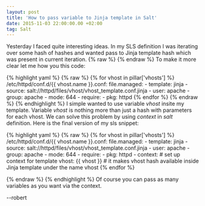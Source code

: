 ```yaml
---
layout: post
title: 'How to pass variable to Jinja template in Salt'
date: 2015-11-03 22:00:00.00 +02:00
tag: Salt
---
```

Yesterday I faced quite interesting ideas.
In my SLS definition I was iterating over some hash of hashes and wanted pass to Jinja template 
hash which was present in current iteration. {% raw %}&nbsp;{% endraw %}
To make it more clear let me how you this code:

{% highlight yaml %}
{% raw %}
{% for vhost in pillar['vhosts'] %}
/etc/httpd/conf.d/{{ vhost.name }}.conf:
  file.managed:
    - template: jinja
    - source: salt://httpd/files/vhost/vhost_template.conf.jinja
    - user:     apache
    - group:    apache
    - mode:     644
    - require:
      - pkg: httpd
{% endfor %}
{% endraw %}
{% endhighlight %}
I simple wanted to use variable _vhost_ insite my template. 
Variable _vhost_ is nothing more than just a hash with parameters for each vhost.
We can solve this problem by using *context* in _salt_ definition.
Here is the final version of my sls snippet:

{% highlight yaml %}
{% raw %}
{% for vhost in pillar['vhosts'] %}
/etc/httpd/conf.d/{{ vhost.name }}.conf:
  file.managed:
    - template: jinja
    - source: salt://httpd/files/vhost/vhost_template.conf.jinja
    - user:     apache
    - group:    apache
    - mode:     644
    - require:
      - pkg: httpd
    - context: # set up context for template
      vhost: {{ vhost }} # it makes vhost hash available inside Jinja template under the name vhost 
{% endfor %}

{% endraw %}
{% endhighlight %}
Of course you can pass as many variables as you want via the context.

--robert

